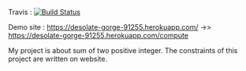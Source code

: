 Travis : [![Build Status](https://travis-ci.com/yasemindmrts/myDemoApp.svg?branch=main)](https://travis-ci.com/yasemindmrts/myDemoApp)


Demo site : https://desolate-gorge-91255.herokuapp.com/
->> https://desolate-gorge-91255.herokuapp.com/compute


My project is about sum of two positive integer. The constraints of this project are written on website.